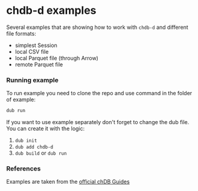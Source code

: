 # chdb-d examples

Several examples that are showing how to work with `chdb-d` and different file formats:
- simplest Session
- local CSV file
- local Parquet file (through Arrow)
- remote Parquet file

### Running example

To run example you need to clone the repo and use command in the folder of example:
```bash
dub run
```

If you want to use example separately don't forget to change the dub file.
You can create it with the logic:
1. `dub init`
2. `dub add chdb-d`
3. `dub build` or `dub run`

### References

Examples are taken from the [official chDB Guides](https://clickhouse.com/docs/chdb/guides)
